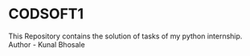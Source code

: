 # CODSOFT1
This Repository contains the solution of tasks of my  python internship.
<br>
Author - Kunal Bhosale
